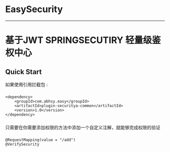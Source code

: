 # EasySecurity
-----------------------------------------------------------------------------------------------------------------
基于JWT SPRINGSECUTIRY 轻量级鉴权中心
============================================

Quick Start
-----------

如果使用引用拦截包 :
### 
    <dependency>
        <groupId>com.abhsy.easy</groupId>
        <artifactId>plugin-securitya-common</artifactId>
        <version>1.0</version>
    </dependency>  
### 

只需要在你需要添加权限的方法中添加一个自定义注解，就能够完成权限的验证
### 
    @RequestMapping(value = "/add")
    @VerifySecurity
### 
